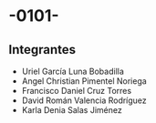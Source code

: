 # -0101-
## Integrantes ##
* Uriel García Luna Bobadilla
* Angel Christian Pimentel Noriega
* Francisco Daniel Cruz Torres
* David Román Valencia Rodríguez
* Karla Denia Salas Jiménez
